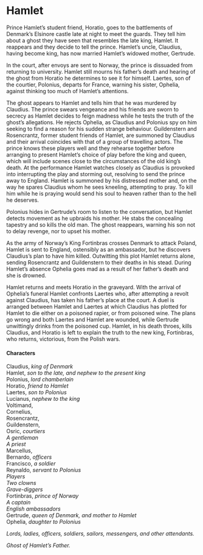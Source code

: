 <!-- ======================================================================
--- Search engine
title:          Hamlet
keywords:       Hamlet, tragedy
description:    Hamlet by William Shakespeare.
--- Menu system
order:          30
text:           Hamlet
hidden:         false
umbel:          false
--- Page properties
id:             
document:       
layout:         layout-2-left
$-left:         play-list
searchable:     true
======================================================================= -->

# Hamlet

Prince Hamlet’s student friend, Horatio, goes to the battlements of Denmark’s
Elsinore castle late at night to meet the guards. They tell him about a ghost
they have seen that resembles the late king, Hamlet. It reappears and they decide
to tell the prince. Hamlet’s uncle, Claudius, having become king, has now married
Hamlet’s widowed mother, Gertrude.

In the court, after envoys are sent to Norway, the prince is dissuaded from
returning to university. Hamlet still mourns his father’s death and hearing of
the ghost from Horatio he determines to see it for himself. Laertes, son of the
courtier, Polonius, departs for France, warning his sister, Ophelia, against
thinking too much of Hamlet’s attentions.

The ghost appears to Hamlet and tells him that he was murdered by Claudius. The
prince swears vengeance and his friends are sworn to secrecy as Hamlet decides
to feign madness while he tests the truth of the ghost’s allegations. He rejects
Ophelia, as Claudius and Polonius spy on him seeking to find a reason for his
sudden strange behaviour. Guildenstern and Rosencrantz, former student friends
of Hamlet, are summoned by Claudius and their arrival coincides with that of a
group of travelling actors. The prince knows these players well and they rehearse
together before arranging to present Hamlet’s choice of play before the king and
queen, which will include scenes close to the circumstances of the old king’s
death. At the performance Hamlet watches closely as Claudius is provoked into
interrupting the play and storming out, resolving to send the prince away to
England. Hamlet is summoned by his distressed mother and, on the way he spares
Claudius whom he sees kneeling, attempting to pray. To kill him while he is
praying would send his soul to heaven rather than to the hell he deserves.

Polonius hides in Gertrude’s room to listen to the conversation, but Hamlet
detects movement as he upbraids his mother. He stabs the concealing tapestry and
so kills the old man. The ghost reappears, warning his son not to delay revenge,
nor to upset his mother.

As the army of Norway’s King Fortinbras crosses Denmark to attack Poland, Hamlet
is sent to England, ostensibly as an ambassador, but he discovers Claudius’s plan
to have him killed. Outwitting this plot Hamlet returns alone, sending
Rosencrantz and Guildenstern to their deaths in his stead. During Hamlet’s
absence Ophelia goes mad as a result of her father’s death and she is drowned.

Hamlet returns and meets Horatio in the graveyard. With the arrival of Ophelia’s
funeral Hamlet confronts Laertes who, after attempting a revolt against Claudius,
has taken his father’s place at the court. A duel is arranged between Hamlet and
Laertes at which Claudius has plotted for Hamlet to die either on a poisoned
rapier, or from poisoned wine. The plans go wrong and both Laertes and Hamlet
are wounded, while Gertrude unwittingly drinks from the poisoned cup. Hamlet, in
his death throes, kills Claudius, and Horatio is left to explain the truth to
the new king, Fortinbras, who returns, victorious, from the Polish wars.

#### Characters

Claudius, _king of Denmark_  
Hamlet, _son to the late, and nephew to the present king_  
Polonius, _lord chamberlain_  
Horatio, _friend to Hamlet_  
Laertes, _son to Polonius_  
Lucianus, _nephew to the king_  
Voltimand,  
Cornelius,  
Rosencrantz,  
Guildenstern,  
Osric, _courtiers_  
_A gentleman_  
_A priest_  
Marcellus,  
Bernardo, _officers_  
Francisco, _a soldier_  
Reynaldo, _servant to Polonius_  
_Players_  
_Two clowns_  
_Grave-diggers_  
Fortinbras, _prince of Norway_  
_A captain_  
_English ambassadors_  
Gertrude, _queen of Denmark, and mother to Hamlet_  
Ophelia, _daughter to Polonius_

_Lords, ladies, officers, soldiers, sailors, messengers, and other attendants._

_Ghost of Hamlet’s Father._
